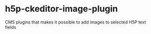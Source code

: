 # h5p-ckeditor-image-plugin
CMS plugins that makes it possible to add images to selected H5P text fields
